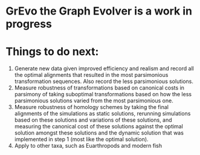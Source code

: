 # GrEvo the Graph Evolver is a work in progress

# Things to do next:
1. Generate new data given improved efficiency and realism and record all the optimal alignments that resulted in the most parsimonious transformation sequences. Also record the less parsimonious solutions.
2. Measure robustness of transformations based on canonical costs in parsimony of taking suboptimal transformations based on how the less parsimonious solutions varied from the most parsimonious one.
3. Measure robustness of homology schemes by taking the final alignments of the simulations as static solutions, rerunning simulations based on these solutions and variations of these solutions, and measuring the canonical cost of these solutions against the optimal solution amongst these solutions and the dynamic solution that was implemented in step 1 (most like the optimal solution).
4. Apply to other taxa, such as Euarthropods and modern fish
